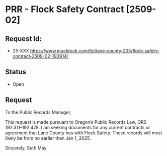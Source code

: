 # PRR - Flock Safety Contract [2509-02]

## Request Id:
* 25-XXX
https://www.muckrock.com/foi/lane-county-205/flock-safety-contract-2509-02-193914/

## Status
* Open

## Request 
To the Public Records Manager,

This request is made pursuant to Oregon’s Public Records Law, ORS 192.311–192.478.
I am seeking documents for any current contracts or agreement that Lane County has with Flock Safety. These records will most likely be from no earlier than Jan 1, 2025. 

Sincerely,
Seth May



